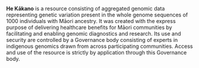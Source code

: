**He Kākano** is a resource consisting of aggregated genomic data representing genetic variation present in the whole genome sequences of 1000 individuals with Māori ancestry. It was created with the express purpose of delivering healthcare benefits for Māori communities by facilitating and enabling genomic diagnostics and research. Its use and security are controlled by a Governance body consisting of experts in indigenous genomics drawn from across participating communities. Access and use of the resource is strictly by application through this Governance body.
